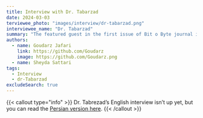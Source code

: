 ```yaml
---
title: Interview with Dr. Tabarzad
date: 2024-03-03
terviewee_photo: "images/interview/dr-tabarzad.png"
interviewee_name: "Dr. Tabarzad"
summary: "The featured guest in the first issue of Bit o Byte journal is Dr. Mohammad Ali Tabarzadeh, a distinguished professor at the Islamic Azad University, Shiraz Branch. With valuable experience in teaching and research, he is recognized and respected as one of the prominent figures in the field of computer engineering."
authors:
  - name: Goudarz Jafari
    link: https://github.com/Goudarz
    image: https://github.com/Goudarz.png
  - name: Sheyda Sattari
tags:
  - Interview
  - dr-Tabarzad
excludeSearch: true
---
```


{{< callout type="info" >}}
  Dr. Tabrezad’s English interview isn’t up yet, but you can read the [Persian version here](/fa/interviews/interview-with-dr-tabarzad).
{{< /callout >}}
